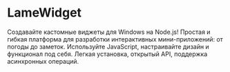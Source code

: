 # LameWidget
Создавайте кастомные виджеты для Windows на Node.js! Простая и гибкая платформа для разработки интерактивных мини-приложений: от погоды до заметок. Используйте JavaScript, настраивайте дизайн и функционал под себя. Легкая установка, открытый API, поддержка асинхронных операций.
